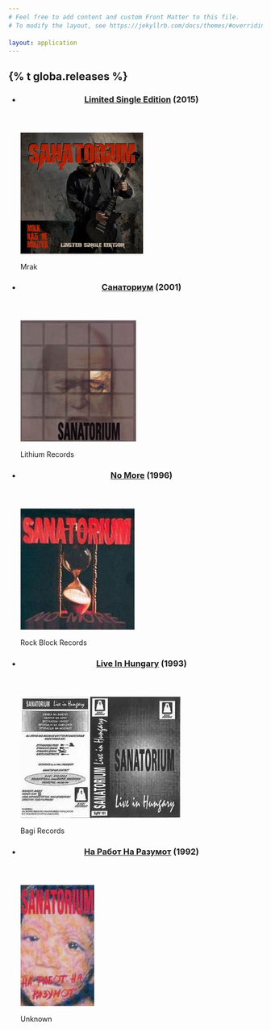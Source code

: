 ```yaml
---
# Feel free to add content and custom Front Matter to this file.
# To modify the layout, see https://jekyllrb.com/docs/themes/#overriding-theme-defaults

layout: application
---
```


<section class='releases'>
  <h2 class='hidden'>{% t globa.releases %}</h2>
  <ul>
    <li>
      <article>
        <header>
          <h3 class='title'>
            <a href="{{ site.baseurl }}/releases/mrak">Limited Single Edition</a>
            <span>(2015)</span>
          </h3>
        </header>
        <div class='cover'><a href="{{ site.baseurl }}/releases/mrak"><img alt="Thumb_limited_single_edition" src="/uploads/release/cover/thumb_limited_single_edition.jpg" /></a></div>
        <footer>
          <p>Mrak</p>
        </footer>
      </article>
    </li>
    <li>
      <article>
        <header>
          <h3 class='title'>
            <a href="{{ site.baseurl }}/releases/sanatorium">Санаториум</a>
            <span>(2001)</span>
          </h3>
        </header>
        <div class='cover'><a href="{{ site.baseurl }}/releases/sanatorium"><img alt="Thumb_sanatorium_cover" src="/uploads/release/cover/thumb_sanatorium_cover.jpg" /></a></div>
        <footer>
          <p>Lithium Records</p>
        </footer>
      </article>
    </li>
    <li>
      <article>
        <header>
          <h3 class='title'>
            <a href="{{ site.baseurl }}/releases/no_more">No More</a>
            <span>(1996)</span>
          </h3>
        </header>
        <div class='cover'><a href="{{ site.baseurl }}/releases/no_more"><img alt="Thumb_no_more_cover" src="/uploads/release/cover/thumb_no_more_cover.jpg" /></a></div>
        <footer>
          <p>Rock Block Records</p>
        </footer>
      </article>
    </li>
    <li>
      <article>
        <header>
          <h3 class='title'>
            <a href="{{ site.baseurl }}/releases/live_in_hungary">Live In Hungary</a>
            <span>(1993)</span>
          </h3>
        </header>
        <div class='cover'><a href="{{ site.baseurl }}/releases/live_in_hungary"><img alt="Thumb_live_in_hungary_cover" src="/uploads/release/cover/thumb_live_in_hungary_cover.jpg" /></a></div>
        <footer>
          <p>Bagi Records</p>
        </footer>
      </article>
    </li>
    <li>
      <article>
        <header>
          <h3 class='title'>
            <a href="{{ site.baseurl }}/releases/na_rabot_na_razumot">На Работ На Разумот</a>
            <span>(1992)</span>
          </h3>
        </header>
        <div class='cover'><a href="{{ site.baseurl }}/releases/na_rabot_na_razumot"><img alt="Thumb_na_rabot_na_razumot_cover" src="/uploads/release/cover/thumb_na_rabot_na_razumot_cover.jpg" /></a></div>
        <footer>
          <p>Unknown</p>
        </footer>
      </article>
    </li>
  </ul>
</section>
